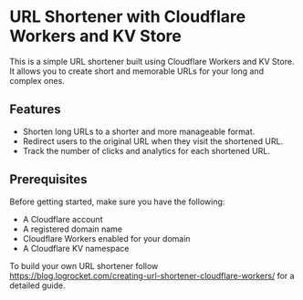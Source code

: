 # URL Shortener with Cloudflare Workers and KV Store

This is a simple URL shortener built using Cloudflare Workers and KV Store. It allows you to create short and memorable URLs for your long and complex ones.

## Features

- Shorten long URLs to a shorter and more manageable format.
- Redirect users to the original URL when they visit the shortened URL.
- Track the number of clicks and analytics for each shortened URL.

## Prerequisites

Before getting started, make sure you have the following:

- A Cloudflare account
- A registered domain name
- Cloudflare Workers enabled for your domain
- A Cloudflare KV namespace

To build your own URL shortener follow https://blog.logrocket.com/creating-url-shortener-cloudflare-workers/
for a detailed guide.